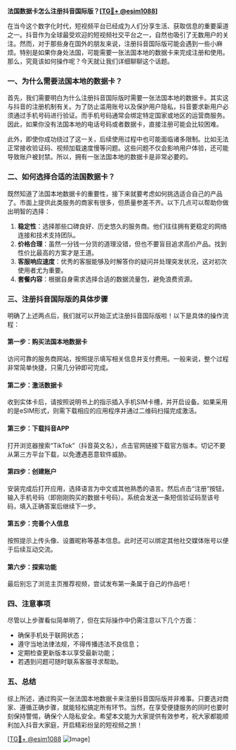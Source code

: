 **法国数据卡怎么注册抖音国际版？[[TG💪+ @esim1088](https://t.me/s/esim1088)]**

在当今这个数字化时代，短视频平台已经成为人们分享生活、获取信息的重要渠道之一。抖音作为全球最受欢迎的短视频社交平台之一，自然也吸引了无数用户的关注。然而，对于那些身在国外的朋友来说，注册抖音国际版可能会遇到一些小麻烦。特别是如果你身处法国，可能需要一张法国本地的数据卡来完成注册和使用。那么，究竟该如何操作呢？今天就让我们详细聊聊这个话题。

### 一、为什么需要法国本地的数据卡？

首先，我们需要明白为什么注册抖音国际版时需要一张法国本地的数据卡。其实这与抖音的注册机制有关。为了防止滥用账号以及保护用户隐私，抖音要求新用户必须通过手机号码进行验证。而手机号码通常会绑定特定国家或地区的运营商服务。因此，如果你没有法国本地的电话号码或者数据卡，直接注册可能会比较困难。

此外，即使你成功绕过了这一关，后续使用过程中也可能面临诸多限制。比如无法正常接收验证码、视频加载速度慢等问题。这些问题不仅会影响用户体验，还可能导致账户被封禁。所以，拥有一张法国本地的数据卡是非常必要的。

### 二、如何选择合适的法国数据卡？

既然知道了法国本地数据卡的重要性，接下来就要考虑如何挑选适合自己的产品了。市面上提供此类服务的商家有很多，但质量参差不齐。以下几点可以帮助你做出明智的选择：

1. **稳定性**：选择那些口碑良好、历史悠久的服务商。他们往往拥有更稳定的网络连接和技术支持团队。
2. **价格合理**：虽然一分钱一分货的道理没错，但也不要盲目追求高价产品。找到性价比最高的方案才是王道。
3. **客服响应速度**：优秀的客服能够及时解答你的疑问并处理突发状况，这对初次使用者尤为重要。
4. **套餐内容**：根据自身需求选择合适的数据流量包，避免浪费资源。

### 三、注册抖音国际版的具体步骤

明确了上述两点后，我们就可以开始正式注册抖音国际版啦！以下是具体的操作流程：

#### 第一步：购买法国本地数据卡
访问可靠的服务商网站，按照提示填写相关信息并支付费用。一般来说，整个过程非常简单快捷，只需几分钟即可完成。

#### 第二步：激活数据卡
收到实体卡后，请按照说明书上的指示插入手机SIM卡槽，并开启设备。如果采用的是eSIM形式，则需下载相应的应用程序并通过二维码扫描完成激活。

#### 第三步：下载抖音APP
打开浏览器搜索“TikTok”（抖音英文名），点击官网链接下载官方版本。切记不要从第三方平台下载，以免遭遇恶意软件威胁。

#### 第四步：创建账户
安装完成后打开应用，选择语言为中文或其他熟悉的语言。然后点击“注册”按钮，输入手机号码（即刚刚购买的数据卡号码）。系统会发送一条短信验证码至该号码，填入正确答案后继续下一步。

#### 第五步：完善个人信息
按照提示上传头像、设置昵称等基本信息。此时还可以绑定其他社交媒体账号以便于后续互动交流。

#### 第六步：探索功能
最后别忘了浏览主页推荐视频，尝试发布第一条属于自己的作品吧！

### 四、注意事项

尽管以上步骤看似简单明了，但在实际操作中仍需注意以下几个方面：

- 确保手机处于联网状态；
- 遵守当地法律法规，不得传播违法不良信息；
- 定期检查更新版本以享受最新功能；
- 若遇到问题可随时联系客服寻求帮助。

### 五、总结

综上所述，通过购买一张法国本地数据卡来注册抖音国际版并非难事。只要选对商家、遵循正确步骤，就能轻松搞定所有环节。当然，在享受便捷服务的同时也要时刻保持警惕，确保个人隐私安全。希望本文能为大家提供有效参考，祝大家都能顺利加入抖音大家庭，开启精彩纷呈的短视频之旅！

[[TG💪+ @esim1088](https://t.me/s/esim1088) ![Image](https://i.postimg.cc/4NQfJmqS/Snipaste-2025-05-13-00-14-12.png)]